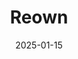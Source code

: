 ---  
layout: startup_page  
title: "Reown"  
id: "reown.com"  
permalink: "/reownreown.com01152025/"  
website: "https://reown.com/"  
funding_round: "Series B"  
funding_amount: "$13M"  
investors: "USV, 1kx, Global Digital Asset Holdings, Shopify Ventures, Kraken Ventures, Crypto.com Capital, Figment, Kiln, Everstake, BitGo Ventures, Fenbushi"  
about: "Reown (formerly WalletConnect) builds the onchain UX platform, offering AppKit and WalletKit SDKs to improve user experience in blockchain interactions. Its solutions aim to simplify complex blockchain processes for both developers and users, focusing on seamless integration of Web3 features into existing products. Reown's technology addresses challenges such as gas fees and seed phrases, facilitating smoother transactions."  
markets: "Fintech, Blockchain, Web3, Cryptocurrency, Ethereum, Internet, UX Design, Business/Productivity Software, Other Financial Services, Artificial Intelligence & Machine Learning"  
hq: "Newark, New Jersey, United States"  
founded_year: "2018"  
linkedin: "https://www.linkedin.com/company/re-own"  
twitter: "https://twitter.com/reown_"  
instagram: ""  
facebook: ""  
crunchbase: "https://www.crunchbase.com/organization/walletconnect"  
pitchbook: "https://pitchbook.com/profiles/company/232624-27"  

date_display: "15-Jan-2025"  
date: "2025-01-15"

# SEO Optimization  
meta_title: "Reown - Series B Funding ($13M)"  
meta_description: "Reown, Reown (formerly WalletConnect) builds the onchain UX platform, offering AppKit and WalletKit SDKs to improve user experience in blockchain interaction..."  
meta_keywords: "Reown, Fintech, Blockchain, Web3, Cryptocurrency, Ethereum, Internet, UX Design, Business/Productivity Software, Other Financial Services, Artificial Intelligence & Machine Learning, Series B funding"  
canonical_url: "https://startup.projectstartups.com/reownreown.com01152025/"  
---